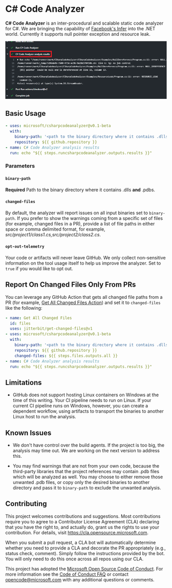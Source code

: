 # C# Code Analyzer

**C# Code Analyzer** is an inter-procedural and scalable static code analyzer for C#. We are bringing the capability of [Facebook's Infer](https://fbinfer.com/) into the .NET world. Currently it supports null pointer exception and resource leak.

![alt text](https://github.com/microsoft/CSharpCodeAnalyzer/blob/master/assets/samplereport.png "Sample Report")

## Basic Usage
```yml
- uses: microsoft/csharpcodeanalyzer@v0.1-beta
  with:
    binary-path: '<path to the binary directory where it contains .dlls and .pdbs>'
    repository: ${{ github.repository }}
- name: C# Code Analyzer analysis results
  run: echo "${{ steps.runcsharpcodeanalyzer.outputs.results }}"
```

### Parameters
#### `binary-path`
**Required** Path to the binary directory where it contains .dlls **and** .pdbs.

#### `changed-files`
By default, the analyzer will report issues on all input binaries set to `binary-path`. If you prefer to show the warnings coming from a specific set of files (for example, changed files in a PR), provide a list of file paths in either space or comma delimited format, for example, _src/project1/class1.cs,src/project2/class2.cs_.

#### `opt-out-telemetry`
Your code or artifacts will never leave GitHub. We only collect non-sensitive information on the tool usage itself to help us improve the analyzer. Set to `true` if you would like to opt out.

## Report On Changed Files Only From PRs
You can leverage any GitHub Action that gets all changed file paths from a PR (for example, [Get All Changed Files Action](https://github.com/marketplace/actions/get-all-changed-files)) and set it to `changed-files` like the following:
```yml
- name: Get All Changed Files
  id: files
  uses: jitterbit/get-changed-files@v1
- uses: microsoft/csharpcodeanalyzer@v0.1-beta
  with:
    binary-path: '<path to the binary directory where it contains .dlls and .pdbs>'
    repository: ${{ github.repository }}
    changed-files: ${{ steps.files.outputs.all }}
- name: C# Code Analyzer analysis results
  run: echo "${{ steps.runcsharpcodeanalyzer.outputs.results }}"
```

## Limitations
- GitHub does not support hosting Linux containers on Windows at the time of this writing. Your CI pipeline needs to run on Linux. If your current CI pipeline runs on Windows, however, you can create a dependent workflow, using artifacts to transport the binaries to another Linux host to run the analysis.

## Known Issues
- We don't have control over the build agents. If the project is too big, the analysis may time out. We are working on the next version to address this.

- You may find warnings that are not from your own code, because the third-party libraries that the project references may contain .pdb files which will be analyzed as well. You may choose to either remove those unwanted .pdb files, or copy only the desired binaries to another directory and pass it to `binary-path` to exclude the unwanted analysis.

## Contributing

This project welcomes contributions and suggestions.  Most contributions require you to agree to a
Contributor License Agreement (CLA) declaring that you have the right to, and actually do, grant us
the rights to use your contribution. For details, visit https://cla.opensource.microsoft.com.

When you submit a pull request, a CLA bot will automatically determine whether you need to provide
a CLA and decorate the PR appropriately (e.g., status check, comment). Simply follow the instructions
provided by the bot. You will only need to do this once across all repos using our CLA.

This project has adopted the [Microsoft Open Source Code of Conduct](https://opensource.microsoft.com/codeofconduct/).
For more information see the [Code of Conduct FAQ](https://opensource.microsoft.com/codeofconduct/faq/) or
contact [opencode@microsoft.com](mailto:opencode@microsoft.com) with any additional questions or comments.
